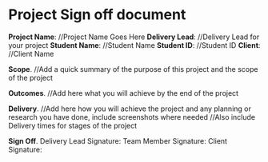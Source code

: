 # Project Sign off document

**Project Name**: //Project Name Goes Here
**Delivery Lead**: //Delivery Lead for your project
**Student Name**: //Student Name
**Student ID**: //Student ID
**Client**: //Client Name

**Scope**.
//Add a quick summary of the purpose of this project and the scope of the project

**Outcomes**.
//Add here what you will achieve by the end of the project

**Delivery**.
//Add here how you will achieve the project and any planning or research you have done, include screenshots where needed
//Also include Delivery times for stages of the project

**Sign Off**.
Delivery Lead Signature:
Team Member Signature:
Client Signature:
